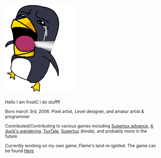 
# ![](https://github.com/Frostwithasideofsalt/Frostwithasideofsalt/blob/main/canwegetmuchhigher.png?raw=true)

Hello I am frostC i do stuffff

Born march 3rd, 2006. Pixel artist, Level designer, and amatur artist & programmer 

Contributed/Contributing to various games including [Supertux advance](https://github.com/KelvinShadewing/supertux-advance), [A duck's wandering](https://github.com/A-Ducks-Wanderings/a-ducks-wanderings), [TuxTale](https://github.com/UbuntuJackson/Tuxtale), [Supertux](https://github.com/SuperTux/supertux) (kinda), and probably more in the future. 

Currently working on my own game, Flame's land re-ignited. The game can be found [Here](https://github.com/Frostwithasideofsalt/Reignited)
